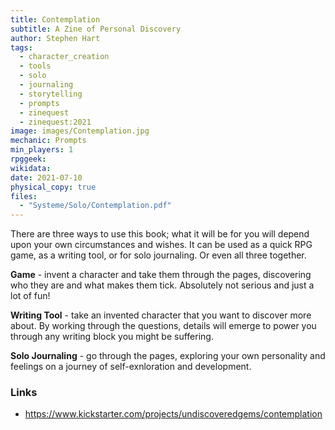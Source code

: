 ```yaml
---
title: Contemplation
subtitle: A Zine of Personal Discovery
author: Stephen Hart
tags:
  - character_creation
  - tools
  - solo
  - journaling
  - storytelling
  - prompts
  - zinequest
  - zinequest:2021
image: images/Contemplation.jpg
mechanic: Prompts
min_players: 1
rpggeek:
wikidata:
date: 2021-07-10
physical_copy: true
files:
  - "Systeme/Solo/Contemplation.pdf"
---
```


There are three ways to use this book; what it will be for you will depend upon your own circumstances and wishes. It can be used as a quick RPG game, as a writing tool, or for solo journaling. Or even all three together.

**Game** - invent a character and take them through the pages, discovering who they are and what makes them tick. Absolutely not serious and just a lot of fun!

**Writing Tool** - take an invented character that you want to discover more about. By working through the questions, details will emerge to power you through any writing block you might be suffering.

**Solo Journaling** - go through the pages, exploring your own personality and feelings on a journey of self-exnloration and development.

### Links

- https://www.kickstarter.com/projects/undiscoveredgems/contemplation
